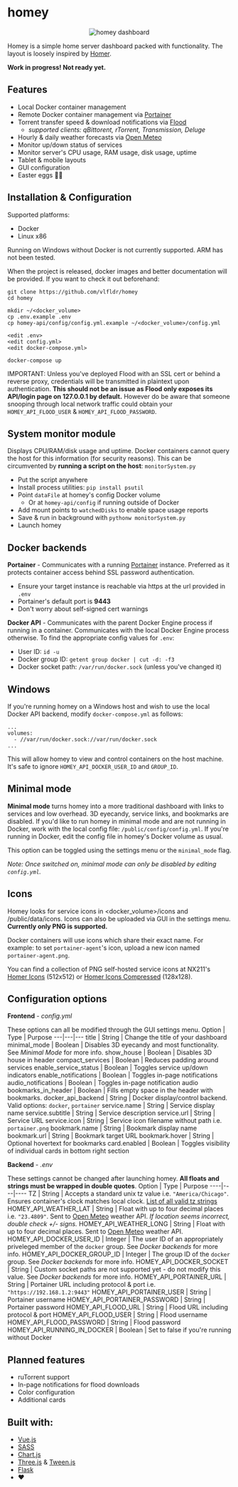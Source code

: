 # homey
<p align="center">
  <img src="https://github.com/vlfldr/homey/blob/master/screenshot.png?raw=true" alt="homey dashboard"/>
</p>

Homey is a simple home server dashboard packed with functionality. The layout is loosely inspired by [Homer](https://github.com/bastienwirtz/homer).

**Work in progress! Not ready yet.**

## Features

* Local Docker container management
* Remote Docker container management via [Portainer](https://github.com/portainer/portainer)
* Torrent transfer speed & download notifications via [Flood](https://github.com/jesec/flood/) 
  * *supported clients: qBittorent, rTorrent, Transmission, Deluge*
* Hourly & daily weather forecasts via [Open Meteo](https://open-meteo.com/en)
* Monitor up/down status of services
* Monitor server's CPU usage, RAM usage, disk usage, uptime
* Tablet & mobile layouts
* GUI configuration
* Easter eggs 🥚👀

## Installation & Configuration
Supported platforms:
- Docker
- Linux x86

Running on Windows without Docker is not currently supported. ARM has not been tested.

When the project is released, docker images and better documentation will be provided. If you want to check it out beforehand:

    git clone https://github.com/vlfldr/homey
    cd homey
    
    mkdir ~/<docker_volume>
    cp .env.example .env
    cp homey-api/config/config.yml.example ~/<docker_volume>/config.yml

    <edit .env>
    <edit config.yml>
    <edit docker-compose.yml>

    docker-compose up

IMPORTANT: Unless you've deployed Flood with an SSL cert or behind a reverse proxy, credentials will be transmitted in plaintext upon authentication. **This should not be an issue as Flood only exposes its API/login page on 127.0.0.1 by default.** However do be aware that someone snooping through local network traffic could obtain your `HOMEY_API_FLOOD_USER` & `HOMEY_API_FLOOD_PASSWORD`.

## System monitor module

Displays CPU/RAM/disk usage and uptime. Docker containers cannot query the host for this information (for security reasons). This can be circumvented by **running a script on the host**: `monitorSystem.py`

- Put the script anywhere
- Install process utilities: `pip install psutil`
- Point `dataFile` at homey's config Docker volume
    - Or at `homey-api/config` if running outside of Docker
- Add mount points to `watchedDisks` to enable space usage reports
- Save & run in background with `pythonw monitorSystem.py`
- Launch homey

## Docker backends
**Portainer** - Communicates with a running [Portainer](https://github.com/portainer/portainer) instance. Preferred as it protects container access behind SSL password authentication.
- Ensure your target instance is reachable via https at the url provided in `.env`
- Portainer's default port is **9443**
- Don't worry about self-signed cert warnings

**Docker API** - Communicates with the parent Docker Engine process if running in a container. Communicates with the local Docker Engine process otherwise. To find the appropriate config values for `.env`:
- User ID: `id -u`
- Docker group ID: `getent group docker | cut -d: -f3`
- Docker socket path: `/var/run/docker.sock` (unless you've changed it)

## Windows

If you're running homey on a Windows host and wish to use the local Docker API backend, modify `docker-compose.yml` as follows:

    ...
    volumes:
      - //var/run/docker.sock://var/run/docker.sock
    ...

This will allow homey to view and control containers on the host machine. It's safe to ignore `HOMEY_API_DOCKER_USER_ID` and `GROUP_ID`.

## Minimal mode
**Minimal mode** turns homey into a more traditional dashboard with links to services and low overhead. 3D eyecandy, service links, and bookmarks are disabled. If you'd like to run homey in minimal mode and are not running in Docker, work with the local config file: `/public/config/config.yml`. If you're running in Docker, edit the config file in homey's Docker volume as usual. 

This option can be toggled using the settings menu or the `minimal_mode` flag.  

*Note: Once switched on, minimal mode can only be disabled by editing `config.yml`.*

## Icons
Homey looks for service icons in <docker_volume>/icons and /public/data/icons. Icons can also be uploaded via GUI in the settings menu. **Currently only PNG is supported.** 

Docker containers will use icons which share their exact name. For example: to set `portainer-agent`'s icon, upload a new icon named `portainer-agent.png`.

You can find a collection of PNG self-hosted service icons at NX211's [Homer Icons](https://github.com/NX211/homer-icons) (512x512) or [Homer Icons Compressed](https://github.com/vlfldr/homer-icons) (128x128). 

## Configuration options
**Frontend** - *config.yml*

These options can all be modified through the GUI settings menu.
Option | Type | Purpose
---|---|---
title | String | Change the title of your dashboard
minimal_mode | Boolean | Disables 3D eyecandy and most functionality. See *Minimal Mode* for more info.
show_house | Boolean | Disables 3D house in header
compact_services | Boolean | Reduces padding around services
enable_service_status | Boolean | Toggles service up/down indicators
enable_notifications | Boolean | Toggles in-page notifications
audio_notifications | Boolean | Toggles in-page notification audio
bookmarks_in_header | Boolean | Fills empty space in the header with bookmarks.
docker_api_backend | String | Docker display/control backend. Valid options: `docker`, `portainer`
service.name | String | Service display name
service.subtitle | String | Service description
service.url | String | Service URL
service.icon | String | Service icon filename without path i.e. `portainer.png`
bookmark.name | String | Bookmark display name
bookmark.url | String | Bookmark target URL
bookmark.hover | String | Optional hovertext for bookmarks 
card.enabled | Boolean | Toggles visibility of individual cards in bottom right section

**Backend** - *.env*

These settings cannot be changed after launching homey. **All floats and strings must be wrapped in double quotes**.
Option | Type | Purpose
----|----|----
TZ | String | Accepts a standard unix tz value i.e. `"America/Chicago"`. Ensures container's clock matches local clock. [List of all valid tz strings](https://en.wikipedia.org/wiki/List_of_tz_database_time_zones)
HOMEY_API_WEATHER_LAT | String | Float with up to four decimal places i.e. `"23.4809"`. Sent to [Open Meteo](https://open-meteo.com/en/docs) weather API. *If location seems incorrect, double check +/- signs.*
HOMEY_API_WEATHER_LONG | String | Float with up to four decimal places. Sent to [Open Meteo](https://open-meteo.com/en/docs) weather API.
HOMEY_API_DOCKER_USER_ID | Integer | The user ID of an appropriately priveleged member of the `docker` group. See *Docker backends* for more info.
HOMEY_API_DOCKER_GROUP_ID | Integer | The group ID of the `docker` group. See *Docker backends* for more info.
HOMEY_API_DOCKER_SOCKET | String | Custom socket paths are not supported yet - do not modify this value. See *Docker backends* for more info.
HOMEY_API_PORTAINER_URL | String | Portainer URL including protocol & port i.e. `"https://192.168.1.2:9443"`
HOMEY_API_PORTAINER_USER | String | Portainer username
HOMEY_API_PORTAINER_PASSWORD | String | Portainer password
HOMEY_API_FLOOD_URL | String | Flood URL including protocol & port
HOMEY_API_FLOOD_USER | String | Flood username
HOMEY_API_FLOOD_PASSWORD | String | Flood password
HOMEY_API_RUNNING_IN_DOCKER | Boolean | Set to false if you're running without Docker

## Planned features
- ruTorrent support
- In-page notifications for flood downloads
- Color configuration
- Additional cards

## Built with:

* [Vue.js](https://github.com/vuejs/vue)
* [SASS](https://github.com/sass/sass)
* [Chart.js](https://github.com/chartjs/Chart.js)
* [Three.js](https://github.com/mrdoob/three.js/) & [Tween.js](https://github.com/tweenjs/tween.js)
* [Flask](https://github.com/pallets/flask)
* ❤️
